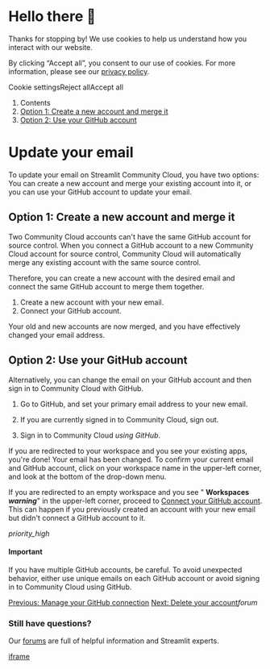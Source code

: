 # Hello there 👋

Thanks for stopping by! We use cookies to help us understand how you interact with our website.

By clicking “Accept all”, you consent to our use of cookies. For more information, please see our [privacy policy](https://docs.streamlit.io/deploy/streamlit-community-cloud/manage-your-account/www.streamlit.io/privacy-policy).

Cookie settingsReject allAccept all

1. Contents
2. [Option 1: Create a new account and merge it](https://docs.streamlit.io/deploy/streamlit-community-cloud/manage-your-account/update-your-email#option-1-create-a-new-account-and-merge-it)
3. [Option 2: Use your GitHub account](https://docs.streamlit.io/deploy/streamlit-community-cloud/manage-your-account/update-your-email#option-2-use-your-github-account)

# Update your email

To update your email on Streamlit Community Cloud, you have two options: You can create a new account and merge your existing account into it, or you can use your GitHub account to update your email.

## Option 1: Create a new account and merge it

Two Community Cloud accounts can't have the same GitHub account for source control. When you connect a GitHub account to a new Community Cloud account for source control, Community Cloud will automatically merge any existing account with the same source control.

Therefore, you can create a new account with the desired email and connect the same GitHub account to merge them together.

1. Create a new account with your new email.
2. Connect your GitHub account.

Your old and new accounts are now merged, and you have effectively changed your email address.

## Option 2: Use your GitHub account

Alternatively, you can change the email on your GitHub account and then sign in to Community Cloud with GitHub.

1. Go to GitHub, and set your primary email address to your new email.

2. If you are currently signed in to Community Cloud, sign out.

3. Sign in to Community Cloud _using GitHub_.

If you are redirected to your workspace and you see your existing apps, you're done! Your email has been changed. To confirm your current email and GitHub account, click on your workspace name in the upper-left corner, and look at the bottom of the drop-down menu.

If you are redirected to an empty workspace and you see " **Workspaces _warning_**" in the upper-left corner, proceed to [Connect your GitHub account](https://docs.streamlit.io/deploy/streamlit-community-cloud/get-started/connect-your-github-account). This can happen if you previously created an account with your new email but didn't connect a GitHub account to it.


_priority\_high_

#### Important

If you have multiple GitHub accounts, be careful. To avoid unexpected behavior, either use unique emails on each GitHub account or avoid signing in to Community Cloud using GitHub.

[Previous: Manage your GitHub connection](https://docs.streamlit.io/deploy/streamlit-community-cloud/manage-your-account/manage-your-github-connection) [Next: Delete your account](https://docs.streamlit.io/deploy/streamlit-community-cloud/manage-your-account/delete-your-account)_forum_

### Still have questions?

Our [forums](https://discuss.streamlit.io/) are full of helpful information and Streamlit experts.

[iframe](https://www.google.com/recaptcha/enterprise/anchor?ar=1&k=6Lck4YwlAAAAAEIE1hR--varWp0qu9F-8-emQn2v&co=aHR0cHM6Ly9kb2NzLnN0cmVhbWxpdC5pbzo0NDM.&hl=en&v=J79K9xgfxwT6Syzx-UyWdD89&size=invisible&cb=58iz2z3u5v06)